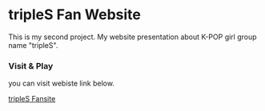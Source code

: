 <h1>tripleS Fan Website</h1>
<p>This is my second project. My website presentation about K-POP girl group name "tripleS".</p>
<h3>Visit & Play</h3>
<p>you can visit webiste link below.</p>
<a href="https://pandoracodedev.github.io/tripleS_fanwebsite/">tripleS Fansite</a>
